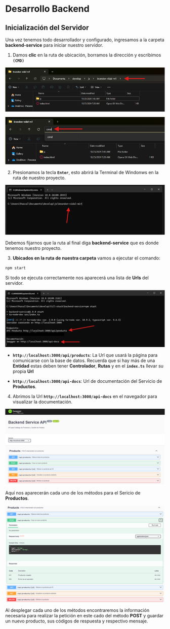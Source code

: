 # Desarrollo Backend

## Inicialización del Servidor

Una vez tenemos todo desarrollador y configurado, ingresamos a la carpeta **backend-service** para iniciar nuestro servidor.

1. Damos **clic** en la ruta de ubicación, borramos la dirección y escribimos **`(CMD)`**

![alt text](../../img/3/image-3.png)

![alt text](../../img/3/image-4.png)

2. Presionamos la tecla **`Enter`**, esto abrirá la Terminal de Windonws en la ruta de nuestro proyecto.

![alt text](../../img/3/image-5.png)

Debemos fijarnos que la ruta al final diga **backend-service** que es donde tenemos nuestro proyecto.

3. **Ubicados en la ruta de nuestra carpeta** vamos a ejecutar el comando:

``` bash
npm start
```

Si todo se ejecuta correctamente nos aparecerá una lista de **Urls** del servidor.

![alt text](../../img/4/image-2.png)

- **`http://localhost:3000/api/products`**: La Url que usará la página para comunicarse con la base de datos. Recuerda que si hay más de una **Entidad** estas deben tener **Controlador**, **Rutas** y en el **`index.ts`** llevar su propia **Url**

- **`http://localhost:3000/api-docs`**: Url de documentación del Servicio de **Productos**.

4. Abrimos la Url **`http://localhost:3000/api-docs`** en el navegador para visualizar la documentación.

![alt text](../../img/4/image-3.png)

Aquí nos aparecerán cada uno de los métodos para el Sericio de **Productos**.

![alt text](../../img/4/image-4.png)

Al desplegar cada uno de los métodos encontraremos la información necesaria para realizar la petición en este cado del método **POST** y guardar un nuevo producto, sus códigos de respuesta y respectivo mensaje.
